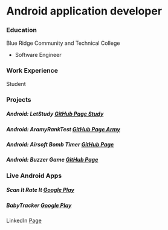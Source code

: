 # Android application developer

### Education
Blue Ridge Community and Technical College
- Software Engineer

### Work Experience
Student


### Projects
##### Android: LetStudy [GitHub Page Study](https://github.com/spamshot/LetStudy)
##### Android: AramyRankTest [GitHub Page Army](https://github.com/spamshot/ArmyRankTest)
##### Android: Airsoft Bomb Timer [GitHub Page](https://github.com/spamshot/RandomBomb)
##### Android: Buzzer Game [GitHub Page](https://github.com/spamshot/BuzzerGame)


### Live Android Apps


##### Scan It Rate It [Google Play](https://play.google.com/store/apps/details?id=com.spam.ratingdemo)
##### BabyTracker [Google Play](https://play.google.com/store/apps/details?id=com.spam.babytracker)




























LinkedIn [Page](https://www.linkedin.com/in/kylanhill001/)
